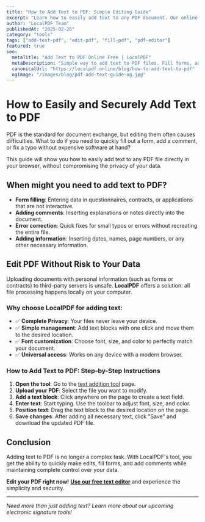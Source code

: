 ```yaml
---
title: "How to Add Text to PDF: Simple Editing Guide"
excerpt: "Learn how to easily add text to any PDF document. Our online editor allows you to insert text blocks, customize fonts and colors, while maintaining complete privacy of your data."
author: "LocalPDF Team"
publishedAt: "2025-02-26"
category: "tools"
tags: ["add-text-pdf", "edit-pdf", "fill-pdf", "pdf-editor"]
featured: true
seo:
  metaTitle: "Add Text to PDF Online Free | LocalPDF"
  metaDescription: "Simple way to add text to PDF files. Fill forms, add comments, or make edits online with our secure and free tool."
  canonicalUrl: "https://localpdf.online/blog/how-to-add-text-to-pdf"
  ogImage: "/images/blog/pdf-add-text-guide-og.jpg"
---
```


# How to Easily and Securely Add Text to PDF

PDF is the standard for document exchange, but editing them often causes difficulties. What to do if you need to quickly fill out a form, add a comment, or fix a typo without expensive software at hand?

This guide will show you how to easily add text to any PDF file directly in your browser, without compromising the privacy of your data.

## When might you need to add text to PDF?

- **Form filling**: Entering data in questionnaires, contracts, or applications that are not interactive.
- **Adding comments**: Inserting explanations or notes directly into the document.
- **Error correction**: Quick fixes for small typos or errors without recreating the entire file.
- **Adding information**: Inserting dates, names, page numbers, or any other necessary information.

## Edit PDF Without Risk to Your Data

Uploading documents with personal information (such as forms or contracts) to third-party servers is unsafe. **LocalPDF** offers a solution: all file processing happens locally on your computer.

### Why choose LocalPDF for adding text:

- ✅ **Complete Privacy**: Your files never leave your device.
- ✅ **Simple management**: Add text blocks with one click and move them to the desired location.
- ✅ **Font customization**: Choose font, size, and color to perfectly match your document.
- ✅ **Universal access**: Works on any device with a modern browser.

### How to Add Text to PDF: Step-by-Step Instructions

1. **Open the tool**: Go to the [text addition tool](/add-text-pdf) page.
2. **Upload your PDF**: Select the file you want to modify.
3. **Add a text block**: Click anywhere on the page to create a text field.
4. **Enter text**: Start typing. Use the toolbar to adjust font, size, and color.
5. **Position text**: Drag the text block to the desired location on the page.
6. **Save changes**: After adding all necessary text, click "Save" and download the updated PDF file.

## Conclusion

Adding text to PDF is no longer a complex task. With LocalPDF's tool, you get the ability to quickly make edits, fill forms, and add comments while maintaining complete control over your data.

**Edit your PDF right now!** **[Use our free text editor](/add-text-pdf)** and experience the simplicity and security.

---

*Need more than just adding text? Learn more about our upcoming electronic signature tools!*